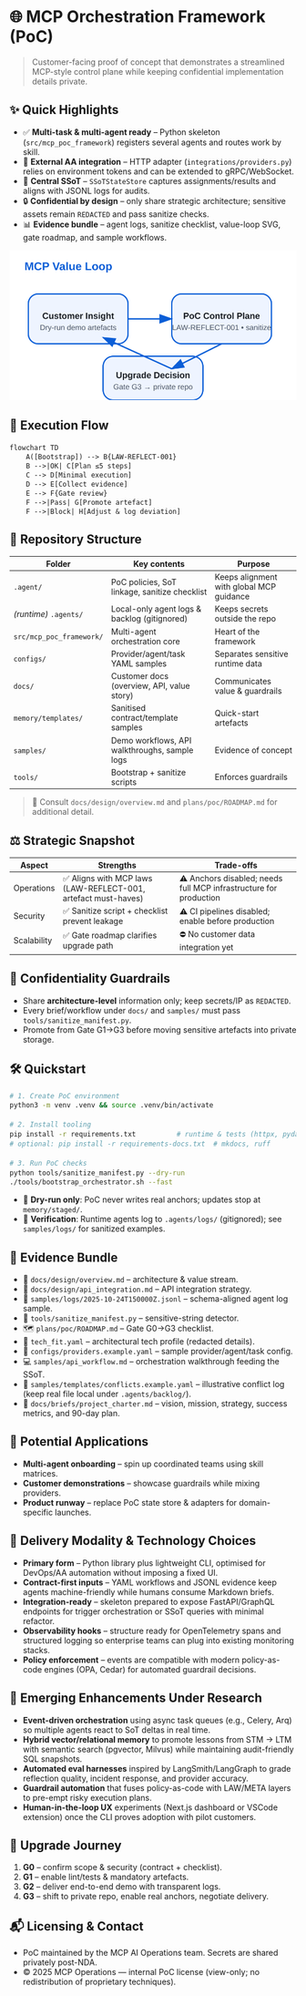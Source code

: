 # 🌐 MCP Orchestration Framework (PoC)

> Customer-facing proof of concept that demonstrates a streamlined MCP-style control plane while keeping confidential implementation details private.

## ✨ Quick Highlights
- ✅ **Multi-task & multi-agent ready** – Python skeleton (`src/mcp_poc_framework`) registers several agents and routes work by skill.
- 🔌 **External AA integration** – HTTP adapter (`integrations/providers.py`) relies on environment tokens and can be extended to gRPC/WebSocket.
- 🧱 **Central SSoT** – `SSoTStateStore` captures assignments/results and aligns with JSONL logs for audits.
- 🔒 **Confidential by design** – only share strategic architecture; sensitive assets remain `REDACTED` and pass sanitize checks.
- 📊 **Evidence bundle** – agent logs, sanitize checklist, value-loop SVG, gate roadmap, and sample workflows.

![Value Loop](docs/assets/value-loop.svg)

## 🧭 Execution Flow
```mermaid
flowchart TD
    A([Bootstrap]) --> B{LAW-REFLECT-001}
    B -->|OK| C[Plan ≤5 steps]
    C --> D[Minimal execution]
    D --> E[Collect evidence]
    E --> F{Gate review}
    F -->|Pass| G[Promote artefact]
    F -->|Block| H[Adjust & log deviation]
```

## 🧱 Repository Structure
| Folder | Key contents | Purpose |
| --- | --- | --- |
| `.agent/` | PoC policies, SoT linkage, sanitize checklist | Keeps alignment with global MCP guidance |
| *(runtime)* `.agents/` | Local-only agent logs & backlog (gitignored) | Keeps secrets outside the repo |
| `src/mcp_poc_framework/` | Multi-agent orchestration core | Heart of the framework |
| `configs/` | Provider/agent/task YAML samples | Separates sensitive runtime data |
| `docs/` | Customer docs (overview, API, value story) | Communicates value & guardrails |
| `memory/templates/` | Sanitised contract/template samples | Quick-start artefacts |
| `samples/` | Demo workflows, API walkthroughs, sample logs | Evidence of concept |
| `tools/` | Bootstrap + sanitize scripts | Enforces guardrails |

> 📁 Consult `docs/design/overview.md` and `plans/poc/ROADMAP.md` for additional detail.

## ⚖️ Strategic Snapshot
| Aspect | Strengths | Trade-offs |
| --- | --- | --- |
| Operations | ✅ Aligns with MCP laws (LAW-REFLECT-001, artefact must-haves) | ⚠️ Anchors disabled; needs full MCP infrastructure for production |
| Security | ✅ Sanitize script + checklist prevent leakage | ⚠️ CI pipelines disabled; enable before production |
| Scalability | ✅ Gate roadmap clarifies upgrade path | ⛔ No customer data integration yet |

## 🚧 Confidentiality Guardrails
- Share **architecture-level** information only; keep secrets/IP as `REDACTED`.
- Every brief/workflow under `docs/` and `samples/` must pass `tools/sanitize_manifest.py`.
- Promote from Gate G1→G3 before moving sensitive artefacts into private storage.

## 🛠️ Quickstart
```bash
# 1. Create PoC environment
python3 -m venv .venv && source .venv/bin/activate

# 2. Install tooling
pip install -r requirements.txt          # runtime & tests (httpx, pydantic, pytest)
# optional: pip install -r requirements-docs.txt  # mkdocs, ruff

# 3. Run PoC checks
python tools/sanitize_manifest.py --dry-run
./tools/bootstrap_orchestrator.sh --fast
```

- 🔁 **Dry-run only**: PoC never writes real anchors; updates stop at `memory/staged/`.
- 🧪 **Verification**: Runtime agents log to `.agents/logs/` (gitignored); see `samples/logs/` for sanitized examples.

## 📌 Evidence Bundle
- 📘 `docs/design/overview.md` – architecture & value stream.
- 🔌 `docs/design/api_integration.md` – API integration strategy.
- 🧾 `samples/logs/2025-10-24T150000Z.jsonl` – schema-aligned agent log sample.
- 🧰 `tools/sanitize_manifest.py` – sensitive-string detector.
- 🗺️ `plans/poc/ROADMAP.md` – Gate G0→G3 checklist.
- 🧱 `tech_fit.yaml` – architectural tech profile (redacted details).
- 🔄 `configs/providers.example.yaml` – sample provider/agent/task config.
- 💻 `samples/api_workflow.md` – orchestration walkthrough feeding the SSoT.
- 📁 `samples/templates/conflicts.example.yaml` – illustrative conflict log (keep real file local under `.agents/backlog/`).
- 📜 `docs/briefs/project_charter.md` – vision, mission, strategy, success metrics, and 90-day plan.

## 🔭 Potential Applications
- **Multi-agent onboarding** – spin up coordinated teams using skill matrices.
- **Customer demonstrations** – showcase guardrails while mixing providers.
- **Product runway** – replace PoC state store & adapters for domain-specific launches.

## 🧩 Delivery Modality & Technology Choices
- **Primary form** – Python library plus lightweight CLI, optimised for DevOps/AA automation without imposing a fixed UI.
- **Contract-first inputs** – YAML workflows and JSONL evidence keep agents machine-friendly while humans consume Markdown briefs.
- **Integration-ready** – skeleton prepared to expose FastAPI/GraphQL endpoints for trigger orchestration or SSoT queries with minimal refactor.
- **Observability hooks** – structure ready for OpenTelemetry spans and structured logging so enterprise teams can plug into existing monitoring stacks.
- **Policy enforcement** – events are compatible with modern policy-as-code engines (OPA, Cedar) for automated guardrail decisions.

## 🔬 Emerging Enhancements Under Research
- **Event-driven orchestration** using async task queues (e.g., Celery, Arq) so multiple agents react to SoT deltas in real time.
- **Hybrid vector/relational memory** to promote lessons from STM → LTM with semantic search (pgvector, Milvus) while maintaining audit-friendly SQL snapshots.
- **Automated eval harnesses** inspired by LangSmith/LangGraph to grade reflection quality, incident response, and provider accuracy.
- **Guardrail automation** that fuses policy-as-code with LAW/META layers to pre-empt risky execution plans.
- **Human-in-the-loop UX** experiments (Next.js dashboard or VSCode extension) once the CLI proves adoption with pilot customers.

## 🤝 Upgrade Journey
1. **G0** – confirm scope & security (contract + checklist).
2. **G1** – enable lint/tests & mandatory artefacts.
3. **G2** – deliver end-to-end demo with transparent logs.
4. **G3** – shift to private repo, enable real anchors, negotiate delivery.

## 📬 Licensing & Contact
- PoC maintained by the MCP AI Operations team. Secrets are shared privately post-NDA.
- © 2025 MCP Operations — internal PoC license (view-only; no redistribution of proprietary techniques).
